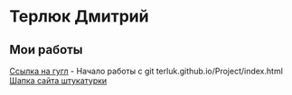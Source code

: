 # Терлюк Дмитрий
## Мои работы

[Ссылка на гугл](https://www.google.com) - Начало работы с git
terluk.github.io/Project/index.html
[Шапка сайта штукатурки](https://www.terluk.github.io/Project/index.html)
